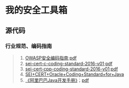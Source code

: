 ﻿# 我的安全工具箱


## 源代码

### 行业规范、编码指南

>1. [OWASP安全编码指南](http://www.owasp.org.cn/owasp-project/secure-coding);[pdf](doc/OWASP_SCP_Quick_Reference_Guide-Chinese.pdf)
>2. [sei-cert-c-coding-standard-2016-v01](https://wiki.sei.cmu.edu/confluence/display/c/SEI+CERT+C+Coding+Standard);[pdf](doc/sei-cert-c-coding-standard-2016-v01.pdf)
>3. [sei-cert-cpp-coding-standard-2016-v01](https://wiki.sei.cmu.edu/confluence/pages/viewpage.action?pageId=88046682);[pdf](doc/sei-cert-cpp-coding-standard-2016-v01.pdf)
>4. [SEI+CERT+Oracle+Coding+Standard+for+Java](https://wiki.sei.cmu.edu/confluence/display/java/SEI+CERT+Oracle+Coding+Standard+for+Java)
>5. [《阿里巴巴Java开发手册》](https://github.com/alibaba/p3c/blob/master/阿里巴巴Java开发手册（详尽版）.pdf)；[pdf](doc/阿里巴巴Java开发手册（详尽版）.pdf)